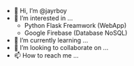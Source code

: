 - 👋 Hi, I’m @jayrboy
- 👀 I’m interested in ...
  - Python Flask Freamwork (WebApp)
  - Google Firebase (Database NoSQL)
- 🌱 I’m currently learning ...
- 💞️ I’m looking to collaborate on ...
- 📫 How to reach me ...

<!---
jayrboy/jayrboy is a ✨ special ✨ repository because its `README.md` (this file) appears on your GitHub profile.
You can click the Preview link to take a look at your changes.
--->
